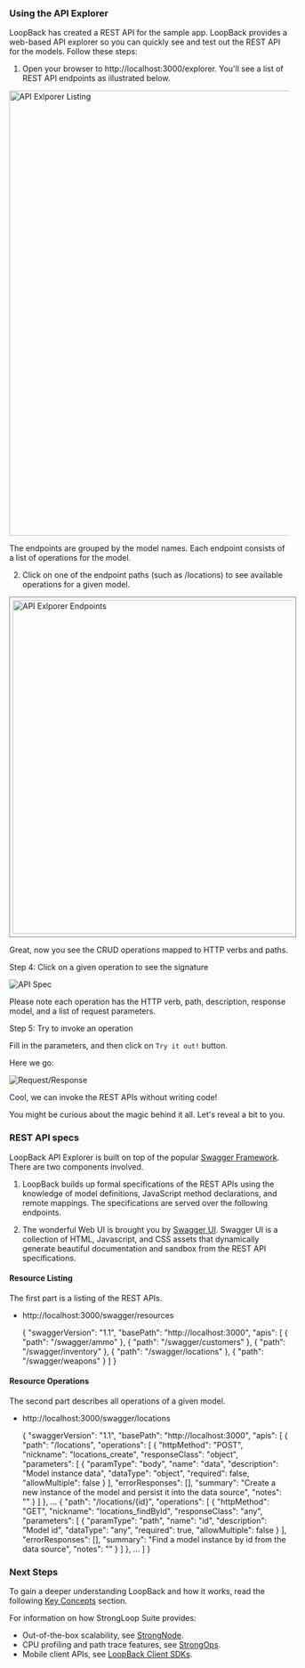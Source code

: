 ### Using the API Explorer

LoopBack has created a REST API for the sample app. LoopBack provides a web-based
API explorer so you can quickly see and test out the REST API for the models.
Follow these steps:

1. Open your browser to http://localhost:3000/explorer. You'll see a list of REST API endpoints as illustrated below.
<img src="/loopback/assets/explorer-listing.png" alt="API Exlporer Listing" width="800">

The endpoints are grouped by the model names. Each endpoint consists of a list
of operations for the model.

2. Click on one of the endpoint paths (such as /locations) to see available
operations for a given model.

<img src="/loopback/assets/explorer-endpoint.png" alt="API Exlporer Endpoints" width="600" style="border: 1px solid gray; padding: 5px;">

Great, now you see the CRUD operations mapped to HTTP verbs and paths.

Step 4: Click on a given operation to see the signature

![API Spec](assets/explorer-api.png)

Please note each operation has the HTTP verb, path, description, response model,
and a list of request parameters.

Step 5: Try to invoke an operation

Fill in the parameters, and then click on `Try it out!` button.

Here we go:

![Request/Response](assets/explorer-req-res.png)

Cool, we can invoke the REST APIs without writing code!

You might be curious about the magic behind it all. Let's reveal a bit to you.

### REST API specs

LoopBack API Explorer is built on top of the popular
[Swagger Framework](https://github.com/wordnik/swagger-core/wiki). There are two
components involved.

1. LoopBack builds up formal specifications of the REST APIs using the knowledge of
model definitions, JavaScript method declarations, and remote mappings. The
specifications are served over the following endpoints.

2. The wonderful Web UI is brought you by [Swagger UI](https://github.com/strongloop/swagger-ui).
Swagger UI is a collection of HTML, Javascript, and CSS assets that dynamically
generate beautiful documentation and sandbox from the REST API specifications.

#### Resource Listing
The first part is a listing of the REST APIs.

- http://localhost:3000/swagger/resources


    {
      "swaggerVersion": "1.1",
      "basePath": "http://localhost:3000",
      "apis": [
        {
          "path": "/swagger/ammo"
        },
        {
          "path": "/swagger/customers"
        },
        {
          "path": "/swagger/inventory"
        },
        {
          "path": "/swagger/locations"
        },
        {
          "path": "/swagger/weapons"
        }
      ]
    }

#### Resource Operations
The second part describes all operations of a given model.

- http://localhost:3000/swagger/locations


    {
      "swaggerVersion": "1.1",
      "basePath": "http://localhost:3000",
      "apis": [
        {
          "path": "/locations",
          "operations": [
            {
              "httpMethod": "POST",
              "nickname": "locations_create",
              "responseClass": "object",
              "parameters": [
                {
                  "paramType": "body",
                  "name": "data",
                  "description": "Model instance data",
                  "dataType": "object",
                  "required": false,
                  "allowMultiple": false
                }
              ],
              "errorResponses": [],
              "summary": "Create a new instance of the model and persist it into the data source",
              "notes": ""
            }
          ]
        },
        ...
        {
          "path": "/locations/{id}",
          "operations": [
            {
              "httpMethod": "GET",
              "nickname": "locations_findById",
              "responseClass": "any",
              "parameters": [
                {
                  "paramType": "path",
                  "name": "id",
                  "description": "Model id",
                  "dataType": "any",
                  "required": true,
                  "allowMultiple": false
                }
              ],
              "errorResponses": [],
              "summary": "Find a model instance by id from the data source",
              "notes": ""
            }
          ]
        },
        ...
      ]
    }

<h3>Next Steps</h3>

To gain a deeper understanding LoopBack and how it works, read the following [Key Concepts](#key-concepts) section.

For information on how StrongLoop Suite provides:

 - Out-of-the-box scalability, see
 [StrongNode](http://docs.strongloop.com/strongnode#quick-start).
 - CPU profiling and path trace features, see
 [StrongOps](http://docs.strongloop.com/strongops#quick-start).
 - Mobile client APIs, see [LoopBack Client SDKs](http://docs.strongloop.com/loopback-clients/).

